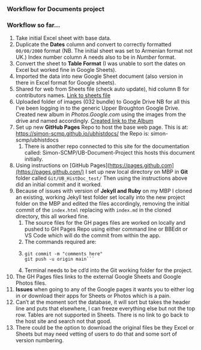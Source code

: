 ### Workflow for Documents project

### Workflow so far…

1. Take initial Excel sheet with base data.
2. Duplicate the **Dates** column and convert to correctly formatted `00/00/2000` format (NB. The initial sheet was set to Armenian format not UK.) Index number column A needs also to be in *Number* format.
3. Convert the sheet to **Table Format** (I was unable to sort the dates on Excel but worked fine in Google Sheets).
4. Imported the data into new Google Sheet document (also version in there in Excel format  for Google sheets).
5. Shared for web from Sheets file (check auto update), hid column B for contributors names. [Link to sheets file](https://docs.google.com/spreadsheets/d/11zjqmcYhxKcK4aE7gL6R7wT0ZYlthhYtvYY5m7eTyRE/edit?usp=sharing)
6. Uploaded folder of images (032 bundle) to Google Drive NB for all this I’ve been logging in to the generic Upper Broughton Google Drive. Created new album in *Photos.Google.com* using the images from the drive and named accordingly. [Created link to the Album](https://photos.app.goo.gl/XcEALEC8tbh18hnu8)
7. Set up new **GitHub Pages** Repo to host the base web page. This is at: https://simon-scmp.github.io/ubhistdocs/ the Repo is: simon-scmp/ubhistdocs 
	1. There is another repo connected to this site for the documentation called: Simon-SCMP/UB-Document-Project this hosts this document initially.
8. Using instructions on [GitHub Pages](https://pages.github.com](https://pages.github.com/) I set up new local directory on MBP in **Git** folder called `Git/UB_HistDoc_test/` Then using the instructions above did an initial commit and it worked.
9. Because of issues with version of **Jekyll and Ruby** on my MBP I cloned an existing, working Jekyll test folder set locally into the new project folder on the MBP and edited the files accordingly, removing the initial commit of the `index.html` replacing with `index.md` in the cloned directory, this all worked fine.
	1. The source files for the GH pages files are worked on locally and pushed to GH Pages Repo using either command line or BBEdit or VS Code which will do the commit from within the app.
	2. The commands required are: 
	3. ```Git add --all 
	   git commit -m "comments here"
	   git push -u origin main```
	5. Terminal needs to be cd’d into the Git working folder for the project.
10. The GH Pages files links to the external Google Sheets and Google Photos files.
11. **Issues** when going to any of the Google pages it wants you to either log in or download their apps for Sheets or Photos which is a pain.
12. Can’t at the moment sort the database, it will sort but takes the header line and puts that elsewhere, I can freeze everything else but not the top row. Tables are not supported in Sheets. There is no link to go back to the host site and search not that good.
13. There could be the option to download the original files be they Excel or Sheets but may need vetting of users to do that and some sort of version numbering.